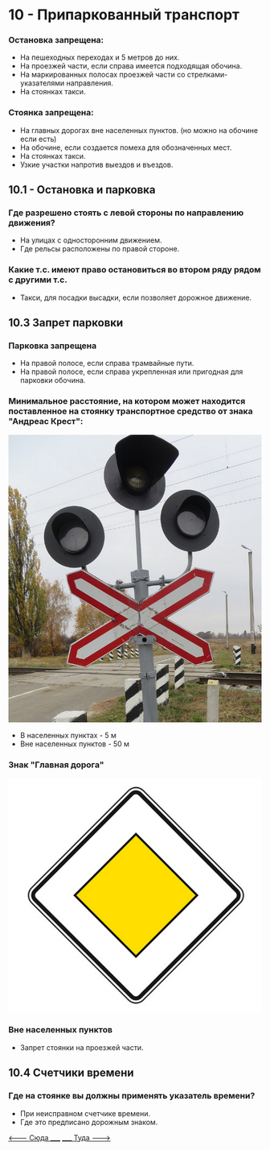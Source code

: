 # 10 - Припаркованный транспорт
### __Остановка запрещена:__
+ На пешеходных переходах и 5 метров до них.
+ На проезжей части, если справа имеется подходящая обочина.
+ На маркированных полосах проезжей части со стрелками-указателями направления.
+ На стоянках такси.
    
### __Стоянка запрещена:__
+ На главных дорогах вне населенных пунктов. (но можно на обочине если есть)
+ На обочине, если создается помеха для обозначенных мест.
+ На стоянках такси.
+ Узкие участки напротив выездов и въездов.

## 10.1 - Остановка и парковка
### Где разрешено стоять с левой стороны по направлению движения?
+ На улицах с односторонним движением.
+ Где рельсы расположены по правой стороне.

### Какие т.с. имеют право остановиться во втором ряду рядом с другими т.с.
+ Такси, для посадки высадки, если позволяет дорожное движение.

## 10.3 Запрет парковки
### Парковка запрещена
+ На правой полосе, если справа трамвайные пути.
+ На правой полосе, если справа укрепленная или пригодная для парковки обочина.

### Минимальное расстояние, на котором может находится поставленное на стоянку транспортное средство от знака "Андреас Крест":
![andreas cross](/img/sign/andreas_cross.png)
+ В населенных пунктах - 5 м
+ Вне населенных пунктов - 50 м

### Знак "Главная дорога"
![main road](/img/sign/main_road.png)

### Вне населенных пунктов
+ Запрет стоянки на проезжей части.

## 10.4 Счетчики времени
### Где на стоянке вы должны применять указатель времени?
+ При неисправном счетчике времени.
+ Где это предписано дорожным знаком.

[<--- Сюда ___](/09%20-%20maneuvering.md)
[___ Туда --->](/11%20-%20incident%20behavior.md)
